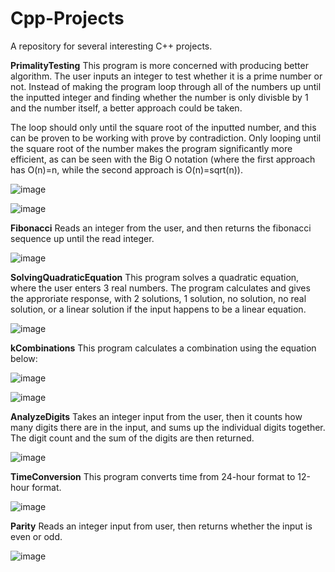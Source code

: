 # Cpp-Projects
A repository for several interesting C++ projects.

**PrimalityTesting**
This program is more concerned with producing better algorithm. The user inputs an integer to test whether it is a prime number or not. Instead of making the program loop through all of the numbers up until the inputted integer and finding whether the number is only divisble by 1 and the number itself, a better approach could be taken.

The loop should only until the square root of the inputted number, and this can be proven to be working with prove by contradiction. Only looping until the square root of the number makes the program significantly more efficient, as can be seen with the Big O notation (where the first approach has O(n)=n, while the second approach is O(n)=sqrt(n)).

![image](https://user-images.githubusercontent.com/71009398/109958071-1a453e80-7ce6-11eb-9d87-bdba9a537383.png)

![image](https://user-images.githubusercontent.com/71009398/109958125-2df0a500-7ce6-11eb-8e66-ee3d811723af.png)

**Fibonacci**
Reads an integer from the user, and then returns the fibonacci sequence up until the read integer.

![image](https://user-images.githubusercontent.com/71009398/109956007-6fcc1c00-7ce3-11eb-9779-15457414a5a4.png)

**SolvingQuadraticEquation**
This program solves a quadratic equation, where the user enters 3 real numbers. The program calculates and gives the approriate response, with 2 solutions, 1 solution, no solution, no real solution, or a linear solution if the input happens to be a linear equation.

![image](https://user-images.githubusercontent.com/71009398/109959059-457c5d80-7ce7-11eb-9dd1-14f8ebac139e.png)

**kCombinations**
This program calculates a combination using the equation below:

![image](https://user-images.githubusercontent.com/71009398/109959296-8ffdda00-7ce7-11eb-9957-9b33d959430b.png)

![image](https://user-images.githubusercontent.com/71009398/109959613-04d11400-7ce8-11eb-9f01-b60987b5b3e4.png)

**AnalyzeDigits**
Takes an integer input from the user, then it counts how many digits there are in the input, and sums up the individual digits together. The digit count and the sum of the digits are then returned.

![image](https://user-images.githubusercontent.com/71009398/109956129-95592580-7ce3-11eb-92fb-ce1b0ff29754.png)

**TimeConversion**
This program converts time from 24-hour format to 12-hour format.

![image](https://user-images.githubusercontent.com/71009398/109959884-60030680-7ce8-11eb-98ee-92546d36d01b.png)

**Parity**
Reads an integer input from user, then returns whether the input is even or odd.

![image](https://user-images.githubusercontent.com/71009398/109956430-eec15480-7ce3-11eb-90e0-3859cdbdcc19.png)



